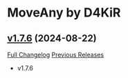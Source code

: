 # MoveAny by D4KiR

## [v1.7.6](https://github.com/d4kir92/MoveAny/tree/v1.7.6) (2024-08-22)
[Full Changelog](https://github.com/d4kir92/MoveAny/compare/v1.7.5...v1.7.6) [Previous Releases](https://github.com/d4kir92/MoveAny/releases)

- v1.7.6  
